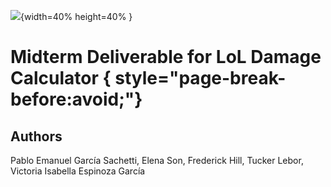 
![](assets/header/lol-logo.png){width=40% height=40% }

# Midterm Deliverable for LoL Damage Calculator { style="page-break-before:avoid;"}



## Authors

Pablo Emanuel García Sachetti, Elena Son, Frederick Hill, Tucker Lebor, Victoria Isabella Espinoza García


